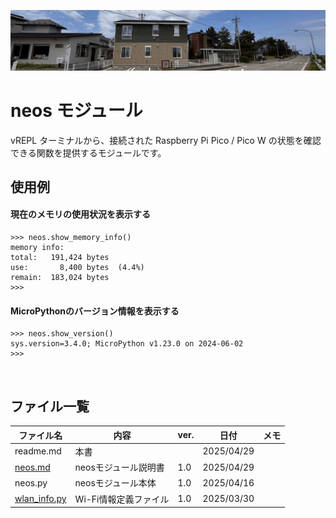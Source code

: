 ![alt text](image/image06.jpg)
# neos モジュール
vREPL ターミナルから、接続された Raspberry Pi Pico / Pico W の状態を確認できる関数を提供するモジュールです。
<br>

## 使用例
#### 現在のメモリの使用状況を表示する

    >>> neos.show_memory_info()
    memory info:
    total:   191,424 bytes
    use:       8,400 bytes  (4.4%)
    remain:  183,024 bytes
    >>> 

#### MicroPythonのバージョン情報を表示する

    >>> neos.show_version()
    sys.version=3.4.0; MicroPython v1.23.0 on 2024-06-02
    >>> 

<br>

## ファイル一覧

| ファイル名                   | 内容                  | ver. | 日付       | メモ |
| ---------------------------- | --------------------- | ---- | ---------- | ---- |
| readme.md                    | 本書                  |      | 2025/04/29 |      |
| [neos.md](neos.md)           | neosモジュール説明書  | 1.0  | 2025/04/29 |      |
| neos.py                      | neosモジュール本体    | 1.0  | 2025/04/16 |      |
| [wlan_info.py](wlan_info.py) | Wi-Fi情報定義ファイル | 1.0  | 2025/03/30 |      |
